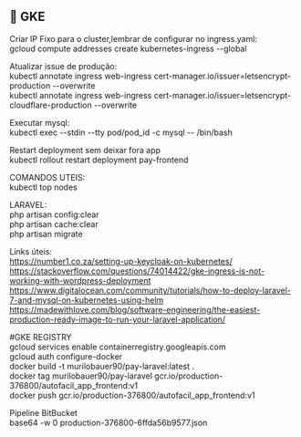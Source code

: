 ## :rocket: GKE

Criar IP Fixo para o cluster,lembrar de configurar no ingress.yaml: <br />
gcloud compute addresses create kubernetes-ingress --global <br />

Atualizar issue de produção: <br /> 
kubectl annotate ingress web-ingress cert-manager.io/issuer=letsencrypt-production --overwrite <br />
kubectl annotate ingress web-ingress cert-manager.io/issuer=letsencrypt-cloudflare-production --overwrite <br />

Executar mysql: <br />
kubectl exec --stdin --tty pod/pod_id -c mysql -- /bin/bash <br />

Restart deployment sem deixar fora app <br />
kubectl rollout restart deployment pay-frontend <br />

COMANDOS UTEIS: <br />
kubectl top nodes <br />

LARAVEL: <br />
php artisan config:clear <br />
php artisan cache:clear <br />
php artisan migrate <br />

Links úteis: <br />
https://number1.co.za/setting-up-keycloak-on-kubernetes/
https://stackoverflow.com/questions/74014422/gke-ingress-is-not-working-with-wordpress-deployment
https://www.digitalocean.com/community/tutorials/how-to-deploy-laravel-7-and-mysql-on-kubernetes-using-helm
https://madewithlove.com/blog/software-engineering/the-easiest-production-ready-image-to-run-your-laravel-application/

#GKE REGISTRY <br />
gcloud services enable containerregistry.googleapis.com <br />
gcloud auth configure-docker <br />
docker build -t murilobauer90/pay-laravel:latest . <br />
docker tag murilobauer90/pay-laravel gcr.io/production-376800/autofacil_app_frontend:v1 <br />
docker push gcr.io/production-376800/autofacil_app_frontend:v1 <br />

Pipeline BitBucket <br />
base64 -w 0 production-376800-6ffda56b9577.json <br />